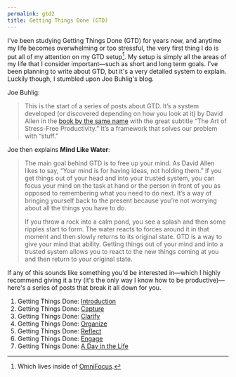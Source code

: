 ```yaml
---
permalink: gtd2
title: Getting Things Done (GTD)
---
```


I've been studying Getting Things Done (GTD) for years now, and anytime my life becomes overwhelming or too stressful, the very first thing I do is put all of my attention on my GTD setup[^1]. My setup is simply all the areas of my life that I consider important—such as short and long term goals. I've been planning to write about GTD, but it's a very detailed system to explain. Luckily though, I stumbled upon Joe Buhlig's blog.

Joe Buhlig:

> This is the start of a series of posts about GTD. It’s a system developed (or discovered depending on how you look at it) by David Allen in the [book by the same name][2] with the great subtitle “The Art of Stress-Free Productivity.” It’s a framework that solves our problem with “stuff.”

Joe then explains **Mind Like Water**:

> The main goal behind GTD is to free up your mind. As David Allen likes to say, “Your mind is for having ideas, not holding them.” If you get things out of your head and into your trusted system, you can focus your mind on the task at hand or the person in front of you as opposed to remembering what you need to do next. It’s a way of bringing yourself back to the present because you’re not worrying about all the things you have to do.
> 
> If you throw a rock into a calm pond, you see a splash and then some ripples start to form. The water reacts to forces around it in that moment and then slowly returns to its original state. GTD is a way to give your mind that ability. Getting things out of your mind and into a trusted system allows you to react to the new things coming at you and then return to your original state.

If any of this sounds like something you'd be interested in—which I highly recommend giving it a try (it's the only way I know how to be productive)—here's a series of posts that break it all down for you.

1. Getting Things Done: [Introduction][3]
2. Getting Things Done: [Capture][4]
3. Getting Things Done: [Clarify][5]
4. Getting Things Done: [Organize][6]
5. Getting Things Done: [Reflect][7]
6. Getting Things Done: [Engage][8]
7. Getting Things Done: [A Day in the Life][9]

[^1]:	Which lives inside of [OmniFocus][1].

[1]:	https://www.omnigroup.com/omnifocus
[2]:	http://www.amazon.com/gp/product/B000WH7PKY?btkr=1
[3]:	http://joebuhlig.com/getting-things-done-introduction/
[4]:	http://joebuhlig.com/getting-things-done-capture/
[5]:	http://joebuhlig.com/getting-things-done-clarify/
[6]:	http://joebuhlig.com/getting-things-done-organize/
[7]:	http://joebuhlig.com/getting-things-done-reflect/
[8]:	http://joebuhlig.com/getting-things-done-engage/
[9]:	http://joebuhlig.com/getting-things-done-day-life/
